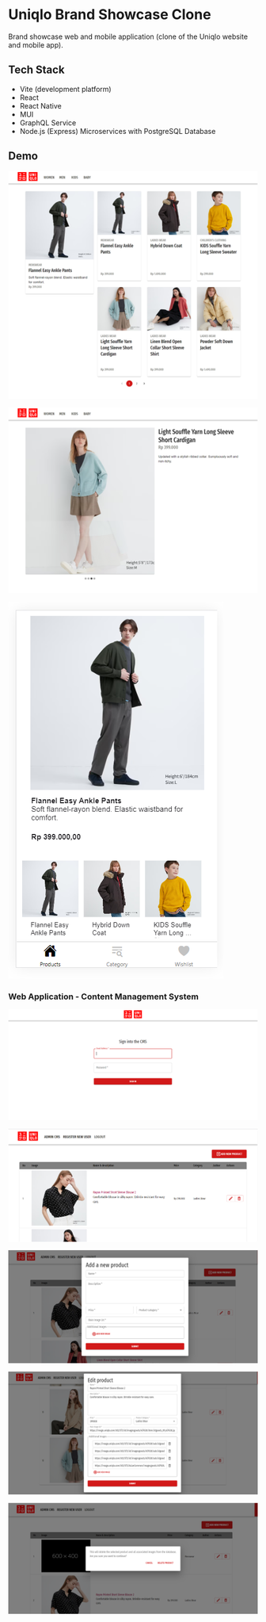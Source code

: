 # Uniqlo Brand Showcase Clone

Brand showcase web and mobile application (clone of the Uniqlo website and mobile app).

## Tech Stack 

 - Vite (development platform)
 - React
 - React Native
 - MUI
 - GraphQL Service
 - Node.js (Express) Microservices with PostgreSQL Database

## Demo

![Web Application - Landing Page](demo-screenshots/demo-homepage.png)

![Web Application - Landing Page](demo-screenshots/demo-detailedpage.png)

![Mobile Application](demo-screenshots/demo.PNG)

### Web Application - Content Management System

![Login Screen](demo-screenshots/login.PNG)

![Admin CMS](demo-screenshots/cms.PNG)

![Add New Product](demo-screenshots/add-product.PNG)

![Edit Existing Product](demo-screenshots/edit-product.PNG)

![Delete Existing Product](demo-screenshots/delete-product-confirm.PNG)